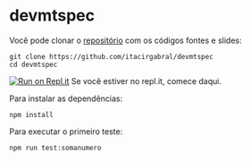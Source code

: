 # devmtspec
Você pode clonar o [repositório](https://github.com/itacirgabral/devmtspec)  com os códigos fontes e slides:
```
git clone https://github.com/itacirgabral/devmtspec
cd devmtspec
```

[![Run on Repl.it](https://repl.it/badge/github/itacirgabral/devmtspec)](https://repl.it/github/itacirgabral/devmtspec)
Se você estiver no repl.it, comece daqui.

Para instalar as dependências:
```
npm install
```

Para executar o primeiro teste:
```
npm run test:somanumero
```